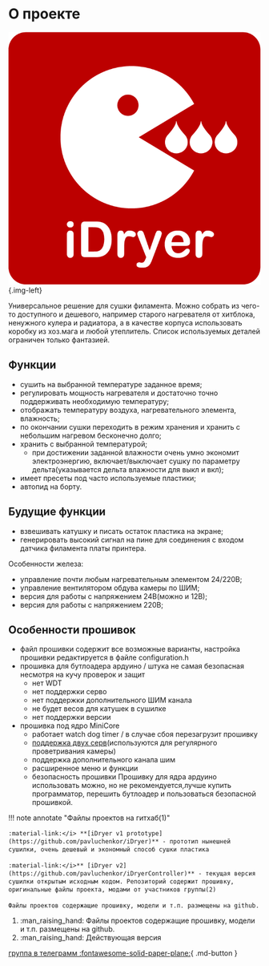 # О проекте

![Разметка](https://raw.githubusercontent.com/pavluchenkor/iDryerProject/main/img/logoWeb1.png){.img-left}

Универсальное решение для сушки филамента. Можно собрать из чего-то доступного и дешевого, например старого нагревателя от хитблока, ненужного кулера и радиатора, а в качестве корпуса использовать коробку из хоз.мага и любой утеплитель. Список используемых деталей ограничен только фантазией.

## Функции

- сушить на выбранной температуре заданное время;
- регулировать мощность нагревателя и достаточно точно поддерживать необходимую температуру;
- отображать температуру воздуха, нагревательного элемента, влажность; 
- по окончании сушки переходить в режим хранения и хранить с небольшим нагревом бесконечно долго;
- хранить с выбранной температурой;
  - при достижении заданной влажности очень умно экономит электроэнергию, включает/выключает сушку по параметру дельта(указывается дельта влажности для выкл и вкл);
- имеет пресеты под часто используемые пластики;
- автопид на борту.

## Будущие функции
- взвешивать катушку и писать остаток пластика на экране;
- генерировать высокий сигнал на пине для соединения с входом датчика филамента платы принтера.

Особенности железа:
- управление почти любым нагревательным элементом 24/220В;
- управление вентилятором обдува камеры по ШИМ;
- версия для работы с напряжением 24В(можно и 12В);
- версия для работы с напряжением 220В;



## Особенности прошивок
- файл прошивки содержит все возможные варианты, настройка прошивки редактируется в файле configuration.h
- прошивка для бутлоадера ардуино / штука не самая безопасная несмотря на кучу проверок и защит
  - нет WDT
  - нет поддержки серво
  - нет поддержки дополнительного ШИМ канала
  - не будет весов для катушек в сушилке
  - нет поддержки версии
- прошивка под ядро MiniCore
  - работает watch dog timer / в случае cбоя перезагрузит прошивку
  - [поддержка двух серв](https://t.me/iDryer/361)(используются для регулярного проветривания камеры)
  - поддержка дополнительного канала шим
  - расширенное меню и функции
  - безопасность прошивки
Прошивку для ядра ардуино использовать можно, но не рекомендуется,лучше купить программатор, перешить бутлоадер и пользоваться безопасной прошивкой.

!!! note annotate "Файлы проектов на гитхаб(1)"

    :material-link:</i> **[iDryer v1 prototype](https://github.com/pavluchenkor/iDryer)** - прототип нынешней сушилки, очень дешевый и экономный способ сушки пластика
    
    :material-link:</i>** [iDryer v2](https://github.com/pavluchenkor/iDryerController)** - текущая версия сушилки открытым исходным кодом. Репозиторий содержит прошивку, оригинальные файлы проекта, модами от участников группы(2)

    Файлы проектов содержащие прошивку, модели и т.п. размещены на github.

1.  :man_raising_hand: Файлы проектов содержащие прошивку, модели и т.п. размещены на github.
2.  :man_raising_hand: Действующая версия

[группа в телеграмм :fontawesome-solid-paper-plane:](https://t.me/iDryer){ .md-button }

